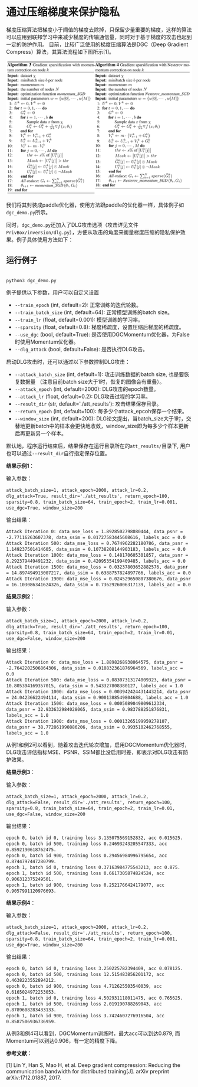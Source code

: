 # 通过压缩梯度来保护隐私

梯度压缩算法把梯度小于阈值的梯度去除掉，只保留少量重要的梯度，这样的算法可以应用到联邦学习中来减少梯度的传输通信量，同时对于基于梯度的攻击也起到一定的防护作用。
目前，比较广泛使用的梯度压缩算法是DGC（Deep Gradient Compress）算法，其算法流程如下图所示[1]。

<p align="center">
  <img src="../docs/images/dgc.png?raw=true" width="700" title="DGC algorithm"/>
</p>

我们将其封装成paddle优化器，使用方法跟paddle的优化器一样，具体例子如`dgc_demo.py`所示。

同时，`dgc_demo.py`还加入了DLG攻击选项（攻击详见文件`PrivBox/inversion/dlg.py`），方便从攻击的角度来衡量梯度压缩的隐私保护效果。例子具体使用方法如下：

## 运行例子

```shell

python3 dgc_demo.py

```

例子提供以下参数，用户可以自定义设置

- `--train_epoch` (int, default=2): 正常训练的迭代轮数。
- `--train_batch_size` (int, default=64): 正常模型训练的batch size。
- `--train_lr` (float, default=0.001): 模型训练的学习率。
- `--sparsity` (float, default=0.8): 梯度稀疏度，设置压缩后梯度的稀疏度。
- `--use_dgc` (bool, default=True): 是否使用DGCMomentum优化器，为False时使用Momentum优化器。
- `--dlg_attack` (bool, default=False): 是否执行DLG攻击。


启动DLG攻击时，还可以通过以下参数控制DLG攻击：

- `--attack_batch_size` (int, default=1): 攻击训练数据的batch size, 也是要恢复数据量 （注意目前batch size大于1时，恢复的图像会有重叠）。
- `--attack_epoch` (int, default=2000): DLG攻击的epoch数量。
- `--attack_lr` (float, default=0.2): DLG攻击过程的学习率。
- `--result_dir` (str, default='./att_results'): 攻击结果保存目录。
- `--return_epoch` (int, default=100): 每多少个attack_epcoh保存一个结果。
- `--window_size` (int, default=200): DLG论文提出，当batch_size大于1时，交替地更新batch中的样本会更快地收敛，window_size即为每多少个样本更新后再更新另一个样本。


默认地，程序运行结束后，结果保存在运行目录所在的`att_results/`目录下, 用户也可以通过`--result_dir`自行指定保存位置。

**结果示例1**：

输入参数：
```shell
attack_batch_size=1, attack_epoch=2000, attack_lr=0.2, dlg_attack=True, result_dir='./att_results', return_epoch=100, sparsity=0.8, train_batch_size=64, train_epoch=2, train_lr=0.001, use_dgc=True, window_size=200
```

输出结果：

```shell
Attack Iteration 0: data_mse_loss = 1.8928502798080444, data_psnr = -2.77116263607378, data_ssim = 0.01727583445608616, labels_acc = 0.0
Attack Iteration 500: data_mse_loss = 0.7674962282180786, data_psnr = 1.149237501414605, data_ssim = 0.10738208144903183, labels_acc = 0.0
Attack Iteration 1000: data_mse_loss = 0.148170605301857, data_psnr = 8.292379449491232, data_ssim = 0.42095354199409485, labels_acc = 0.0
Attack Iteration 1500: data_mse_loss = 0.03237803652882576, data_psnr = 14.897494913007217, data_ssim = 0.6388757824897766, labels_acc = 0.0
Attack Iteration 1900: data_mse_loss = 0.024529650807380676, data_psnr = 16.103086341624326, data_ssim = 0.7362926006317139, labels_acc = 0.0
```

**结果示例2**：

输入参数：
```shell
attack_batch_size=1, attack_epoch=2000, attack_lr=0.2, dlg_attack=True, result_dir='./att_results', return_epoch=100, sparsity=0.8, train_batch_size=64, train_epoch=2, train_lr=0.01, use_dgc=False, window_size=200
```

输出结果：

```shell
Attack Iteration 0: data_mse_loss = 1.8898268938064575, data_psnr = -2.7642202506864306, data_ssim = 0.010832361876964569, labels_acc = 0.0
Attack Iteration 500: data_mse_loss = 0.08307313174009323, data_psnr = 10.805394169357015, data_ssim = 0.543327808380127, labels_acc = 1.0
Attack Iteration 1000: data_mse_loss = 0.003942424431443214, data_psnr = 24.04236622494114, data_ssim = 0.9001388549804688, labels_acc = 1.0
Attack Iteration 1500: data_mse_loss = 0.0005089049809612334, data_psnr = 32.933632984028065, data_ssim = 0.983788251876831, labels_acc = 1.0
Attack Iteration 1900: data_mse_loss = 0.00013265199959278107, data_psnr = 38.772861990886206, data_ssim = 0.9935102462768555, labels_acc = 1.0
```

从例1和例2可以看到，随着攻击迭代轮次增加，启用DGCMomentum优化器时，DLG攻击评估指标MSE、PSNR、SSIM都比没启用时差，即表示对DLG攻击有防护效果。


**结果示例3**：

输入参数：
```shell
attack_batch_size=1, attack_epoch=2000, attack_lr=0.2, dlg_attack=False, result_dir='./att_results', return_epoch=100, sparsity=0.8, train_batch_size=64, train_epoch=2, train_lr=0.01, use_dgc=False, window_size=200
```

输出结果：

```shell
epoch 0, batch id 0, training loss 3.135075569152832, acc 0.015625.
epoch 0, batch id 500, training loss 0.24693243205547333, acc 0.8592190618762475.
epoch 0, batch id 900, training loss 0.29456984996795654, acc 0.8744797447280799.
epoch 1, batch id 0, training loss 0.37163984775543213, acc 0.875.
epoch 1, batch id 500, training loss 0.6617305874824524, acc 0.906312375249501.
epoch 1, batch id 900, training loss 0.2521766424179077, acc 0.9057991120976693.
```

**结果示例4**：

输入参数：
```shell
attack_batch_size=1, attack_epoch=2000, attack_lr=0.2, dlg_attack=False, result_dir='./att_results', return_epoch=100, sparsity=0.8, train_batch_size=64, train_epoch=2, train_lr=0.001, use_dgc=True, window_size=200
```

输出结果：

```shell
epoch 0, batch id 0, training loss 3.250225782394409, acc 0.078125.
epoch 0, batch id 500, training loss 12.515483856201172, acc 0.4638223552894212.
epoch 0, batch id 900, training loss 4.712625503540039, acc 0.6165024972253053.
epoch 1, batch id 0, training loss 4.502931118011475, acc 0.765625.
epoch 1, batch id 500, training loss 2.019190788269043, acc 0.8789608283433133.
epoch 1, batch id 900, training loss 3.7424607276916504, acc 0.8587506936736959.
```

从例3和例4可以看到，DGCMomentum训练时，最大acc可以到达0.879, 而Momentum可以到达0.906，有一定的精度下降。

**参考文献：**

[1] Lin Y, Han S, Mao H, et al. Deep gradient compression: Reducing the communication bandwidth for distributed training[J]. arXiv preprint arXiv:1712.01887, 2017.
